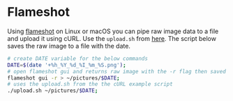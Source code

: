 # Flameshot
Using [flameshot](https://flameshot.org/) on Linux or macOS you can pipe raw image data to a file and upload it using cURL.
Use the `upload.sh` from [here](/docs/uploaders/curl). The script below saves the raw image to a file with the date.

```bash title="ss.sh"
# create DATE variable for the below commands
DATE=$(date '+%h_%Y_%d_%I_%m_%S.png');
# open flameshot gui and returns raw image with the -r flag then saved to ~/pictures/$DATE
flameshot gui -r > ~/pictures/$DATE;
# uses the upload.sh from the the cURL example script
./upload.sh ~/pictures/$DATE;
```
